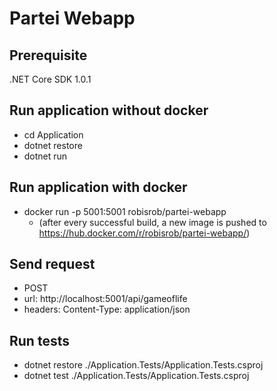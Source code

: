 # Partei Webapp

## Prerequisite
.NET Core SDK 1.0.1

## Run application without docker
- cd Application
- dotnet restore
- dotnet run

## Run application with docker
- docker run -p 5001:5001 robisrob/partei-webapp
    - (after every successful build, a new image is pushed to https://hub.docker.com/r/robisrob/partei-webapp/)

## Send request
- POST 
 - url: http://localhost:5001/api/gameoflife
 - headers: Content-Type: application/json

## Run tests
 - dotnet restore ./Application.Tests/Application.Tests.csproj
 - dotnet test ./Application.Tests/Application.Tests.csproj
